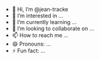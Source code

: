 - 👋 Hi, I’m @jean-tracke
- 👀 I’m interested in ...
- 🌱 I’m currently learning ...
- 💞️ I’m looking to collaborate on ...
- 📫 How to reach me ...
- 😄 Pronouns: ...
- ⚡ Fun fact: ...

<!---
jean-tracke/jean-tracke is a ✨ special ✨ repository because its `README.md` (this file) appears on your GitHub profile.
You can click the Preview link to take a look at your changes.
--->
